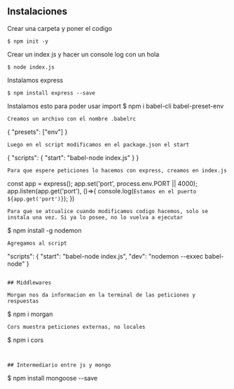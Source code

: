 ## Instalaciones

Crear una carpeta y poner el codigo
```
$ npm init -y
```
Crear un index js y hacer un console log con un hola
```
$ node index.js
```
Instalamos express
```
$ npm install express --save
```
Instalamos esto para poder usar import
$ npm i babel-cli babel-preset-env
```
Creamos un archivo con el nombre .babelrc
```
{
    "presets": ["env"] 
}
```
Luego en el script modificamos en el package.json el start
```
{
    "scripts": {
    "start": "babel-node index.js"
    }
}
```
Para que espere peticiones lo hacemos con express, creamos en index.js

```
const app = express();
app.set('port', process.env.PORT || 4000);
app.listen(app.get('port'), ()=>{
    console.log(`Estamos en el puerto ${app.get('port')}`);
})
```
Para que se atcualice cuando modificamos codigo hacemos, solo se instala una vez. Si ya lo posee, no lo vuelva a ejecutar
```
$ npm install -g nodemon
```
Agregamos al script
```
 "scripts": {
    "start": "babel-node index.js",
    "dev": "nodemon --exxec babel-node"
  }
```

## Middlewares

Morgan nos da informacion en la terminal de las peticiones y respuestas
```
$ npm i morgan
```
Cors muestra peticiones externas, no locales
```
$ npm i cors
```


## Intermediario entre js y mongo
```
$ npm install mongoose --save
```